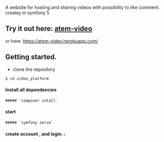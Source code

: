 A website for hosting and sharing videos with possibility to like comment. createy in symfony 5

## Try it out here:  [atem-video](https://atem-video.herokuapp.com/)
or here: https://atem-video.herokuapp.com/


## Getting started.

   - clone the repository

    $ cd video_platform

#### Install all dependencies

    ##### `composer intall`

 #### start 

    ##### `symfony serve`


#### create account , and login. :

